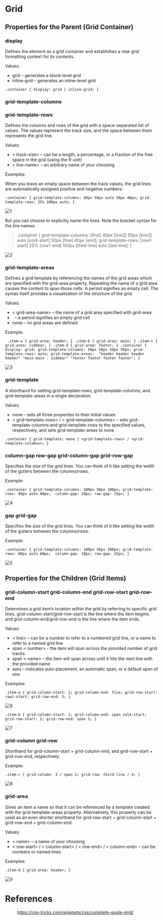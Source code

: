 # Grid 

## Properties for the Parent (Grid Container)

### display
Defines the element as a grid container and establishes a new grid formatting context for its contents.

Values:
* grid – generates a block-level grid
* inline-grid – generates an inline-level grid

`.container {
  display: grid | inline-grid;
} `

### grid-template-columns
### grid-template-rows
Defines the columns and rows of the grid with a space-separated list of values. The values represent the track size, and the space between them represents the grid line.

Values:

* < track-size> – can be a length, a percentage, or a fraction of the free space in the grid (using the fr unit)
* < line-name> – an arbitrary name of your choosing

Examples:

When you leave an empty space between the track values, the grid lines are automatically assigned positive and negative numbers:

` .container {
  grid-template-columns: 40px 50px auto 50px 40px;
  grid-template-rows: 25% 100px auto;
}
`

![1](https://css-tricks.com/wp-content/uploads/2018/11/template-columns-rows-01.svg)

But you can choose to explicitly name the lines. Note the bracket syntax for the line names:

>.container {
  grid-template-columns: [first] 40px [line2] 50px [line3] auto [col4-start] 50px [five] 40px [end];
  grid-template-rows: [row1-start] 25% [row1-end] 100px [third-line] auto [last-line];
}

![2](https://css-tricks.com/wp-content/uploads/2018/11/template-column-rows-02.svg)

### grid-template-areas
Defines a grid template by referencing the names of the grid areas which are specified with the grid-area property. Repeating the name of a grid area causes the content to span those cells. A period signifies an empty cell. The syntax itself provides a visualization of the structure of the grid.

Values:

* < grid-area-name> – the name of a grid area specified with grid-area
* . – a period signifies an empty grid cell
* none – no grid areas are defined

Example:

` .item-a {
  grid-area: header;
}
.item-b {
  grid-area: main;
}
.item-c {
  grid-area: sidebar;
}
.item-d {
  grid-area: footer;
}
.container {
  display: grid;
  grid-template-columns: 50px 50px 50px 50px;
  grid-template-rows: auto;
  grid-template-areas: 
    "header header header header"
    "main main . sidebar"
    "footer footer footer footer";
}`

![3](https://css-tricks.com/wp-content/uploads/2018/11/dddgrid-template-areas.svg)

### grid-template
A shorthand for setting grid-template-rows, grid-template-columns, and grid-template-areas in a single declaration

Values:
* none – sets all three properties to their initial values
* < grid-template-rows> / < grid-template-columns> – sets grid-template-columns and grid-template-rows to the specified values, respectively, and sets grid-template-areas to none

`.container {
  grid-template: none | <grid-template-rows> / <grid-template-columns>;
}`

### column-gap row-gap grid-column-gap grid-row-gap
Specifies the size of the grid lines. You can think of it like setting the width of the gutters between the columns/rows.

Example:

`.container {
  grid-template-columns: 100px 50px 100px;
  grid-template-rows: 80px auto 80px; 
  column-gap: 10px;
  row-gap: 15px;
}`

![4](https://css-tricks.com/wp-content/uploads/2018/11/dddgrid-gap.svg)

### gap grid-gap

Specifies the size of the grid lines. You can think of it like setting the width of the gutters between the columns/rows.

Example:

`.container {
  grid-template-columns: 100px 50px 100px;
  grid-template-rows: 80px auto 80px; 
  column-gap: 10px;
  row-gap: 15px;
}`

![5](https://css-tricks.com/wp-content/uploads/2018/11/dddgrid-gap.svg)

## Properties for the Children (Grid Items)

### grid-column-start grid-column-end grid-row-start grid-row-end

Determines a grid item’s location within the grid by referring to specific grid lines. grid-column-start/grid-row-start is the line where the item begins, and grid-column-end/grid-row-end is the line where the item ends.

Values:

* < line> – can be a number to refer to a numbered grid line, or a name to refer to a named grid line
* span < number> - the item will span across the provided number of grid tracks
* span < name> – the item will span across until it hits the next line with the provided name
* auto – indicates auto-placement, an automatic span, or a default span of one

Examples:

`.item-a {
  grid-column-start: 2;
  grid-column-end: five;
  grid-row-start: row1-start;
  grid-row-end: 3;
}`

![6](https://css-tricks.com/wp-content/uploads/2018/11/grid-column-row-start-end-01.svg)

`.item-b {
  grid-column-start: 1;
  grid-column-end: span col4-start;
  grid-row-start: 2;
  grid-row-end: span 2;
}`

![7](https://css-tricks.com/wp-content/uploads/2018/11/grid-column-row-start-end-02.svg)


### grid-column grid-row

Shorthand for grid-column-start + grid-column-end, and grid-row-start + grid-row-end, respectively.

Example:

`.item-c {
  grid-column: 3 / span 2;
  grid-row: third-line / 4;
}`

![8](https://css-tricks.com/wp-content/uploads/2018/11/grid-column-row.svg)

### grid-area

Gives an item a name so that it can be referenced by a template created with the grid-template-areas property. Alternatively, this property can be used as an even shorter shorthand for grid-row-start + grid-column-start + grid-row-end + grid-column-end.

Values:

* < name> – a name of your choosing
* < row-start> / < column-start> / < row-end> / < column-end> – can be numbers or named lines

Examples: 

`.item-d {
  grid-area: header;
}`

![9](https://css-tricks.com/wp-content/uploads/2018/11/grid-area.svg)

# References

> https://css-tricks.com/snippets/css/complete-guide-grid/



